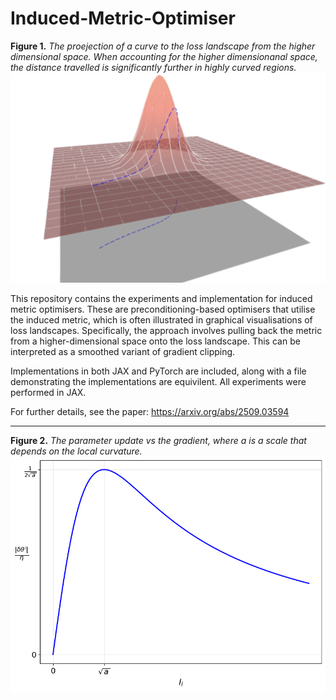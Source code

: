# Induced-Metric-Optimiser

**Figure 1.** _The proejection of a curve to the loss landscape from the higher dimensional space. When accounting for the higher dimensionanal space, the distance travelled is significantly further in highly curved regions._
<img src="images/projection.png" alt="Figure 1" width="600"/>

This repository contains the experiments and implementation for induced metric optimisers. These are preconditioning-based optimisers that utilise the induced metric, which is often illustrated in graphical visualisations of loss landscapes. Specifically, the approach involves pulling back the metric from a higher-dimensional space onto the loss landscape. This can be interpreted as a smoothed variant of gradient clipping.

Implementations in both JAX and PyTorch are included, along with a file demonstrating the implementations are equivilent. All experiments were performed in JAX.

For further details, see the paper: https://arxiv.org/abs/2509.03594

---
**Figure 2.** _The parameter update vs the gradient, where a is a scale that depends on the local curvature._  
![Figure 2](images/grad_clip.png)
